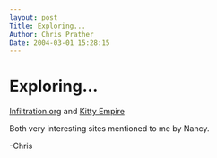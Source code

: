 ```yaml
---
layout: post
Title: Exploring...  
Author: Chris Prather
Date: 2004-03-01 15:28:15
---
```


# Exploring...
<a title="Infiltration" href="http://infiltration.org/index.html">Infiltration.org</a> and <a href="http://www.kittyempire.org/">Kitty Empire</a>

Both very interesting sites mentioned to me by Nancy.

-Chris


